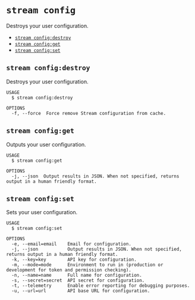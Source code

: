 `stream config`
===============

Destroys your user configuration.

* [`stream config:destroy`](#stream-configdestroy)
* [`stream config:get`](#stream-configget)
* [`stream config:set`](#stream-configset)

## `stream config:destroy`

Destroys your user configuration.

```
USAGE
  $ stream config:destroy

OPTIONS
  -f, --force  Force remove Stream configuration from cache.
```

## `stream config:get`

Outputs your user configuration.

```
USAGE
  $ stream config:get

OPTIONS
  -j, --json  Output results in JSON. When not specified, returns output in a human friendly format.
```

## `stream config:set`

Sets your user configuration.

```
USAGE
  $ stream config:set

OPTIONS
  -e, --email=email    Email for configuration.
  -j, --json           Output results in JSON. When not specified, returns output in a human friendly format.
  -k, --key=key        API key for configuration.
  -m, --mode=mode      Environment to run in (production or development for token and permission checking).
  -n, --name=name      Full name for configuration.
  -s, --secret=secret  API secret for configuration.
  -t, --telemetry      Enable error reporting for debugging purposes.
  -u, --url=url        API base URL for configuration.
```
